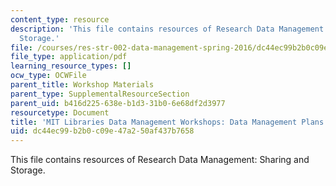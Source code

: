 ```yaml
---
content_type: resource
description: 'This file contains resources of Research Data Management: Sharing and
  Storage.'
file: /courses/res-str-002-data-management-spring-2016/dc44ec99b2b0c09e47a250af437b7658_MITRES_STR002S16_DMP.pdf
file_type: application/pdf
learning_resource_types: []
ocw_type: OCWFile
parent_title: Workshop Materials
parent_type: SupplementalResourceSection
parent_uid: b416d225-638e-b1d3-31b0-6e68df2d3977
resourcetype: Document
title: 'MIT Libraries Data Management Workshops: Data Management Plans and the DMPTool'
uid: dc44ec99-b2b0-c09e-47a2-50af437b7658
---
```

This file contains resources of Research Data Management: Sharing and Storage.

